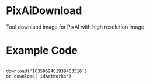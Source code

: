 # PixAiDownload
Tool downlaod image for PixAI with high resolution image

# Example Code

```

download('1635069401939403516')
or download('idArtWorks')
```

